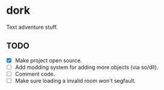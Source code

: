 # dork
Text adventure stuff.
## TODO

- [x] Make project open source.
- [ ] Add modding system for adding more objects (via so/dll).
- [ ] Comment code.
- [ ] Make sure loading a invalid room won't segfault.
